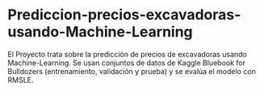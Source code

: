 # Prediccion-precios-excavadoras-usando-Machine-Learning
 El Proyecto trata sobre la predicción de precios de excavadoras usando Machine-Learning. Se usan conjuntos de datos de Kaggle Bluebook for Bulldozers (entrenamiento, validación y prueba) y se evalúa el modelo con RMSLE.

